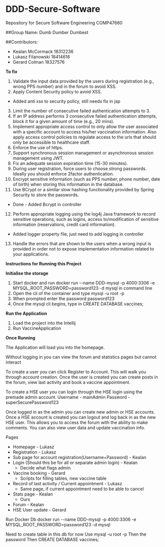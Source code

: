 # DDD-Secure-Software
Repository for Secure Software Engineering COMP47660 

##Group Name: Dumb Dumber Dumbest

##Contributors:
- Kealan McCormack 18312236
- Lukasz Filanowski 18414616
- Gerard Colman 18327576

**To fix**

1. Validate the input data provided by the users during registration (e.g., wrong PPS number) and in the forum to avoid XSS.
2. Apply Content Security policy to avoid XSS.
 - Added anti xss to security policy, still needs fix in jsp 
3. Limit the number of consecutive failed authentication attempts to 3.
4. If an IP address performs 3 consecutive failed authentication attempts, block it for a given amount of time (e.g., 20 mins).
5. Implement appropriate access control to only allow the user associated with a specific account to access his/her vaccination information. Also apply access control policies to regulate access to the urls that should only be accessible to healthcare staff.
6. Enforce the use of https.
7. Support synchronous session management or asynchronous session management using JWT.
8. Fix an adequate session expiration time (15-30 minutes).
9. During user registration, force users to choose strong passwords. Ideally you should enforce 2factor authentication.
10. Encrypt sensitive information (such as PPS number, phone number, date of birth) when storing this information in the database.
11. Use BCrypt or a similar slow hashing functionality provided by Spring Security to store the passwords.
 - Done - Added Bcrypt in controller 
12. Perform appropriate logging using the log4j Java framework to record sensitive operations, such as logins, access to/modification of sensitive information (reservations, credit card information).
 - Added logger property file, just need to add logging in controller
13. Handle the errors that are shown to the users when a wrong input is provided in order not to expose implementation information related to your applications.

**Instructions for Running this Project**

**Initialise the storage**
 1. Start docker and run docker run --name DDD-mysql -p 4000:3306 -e MYSQL_ROOT_PASSWORD=password123 -d mysql in command line
 2. Open the cli of the container and type mysql -u root -p
 3. When prompted enter the password password123
 4. Once the mysql cli begins, type in CREATE DATABASE vaccines;

**Run the Application**
1. Load the project into the Intellij 
2. Run VaccineApplication 

**Once Running**

The Application will load you into the homepage.

Without logging in you can view the forum and statistics pages but cannot interact

To create a user you can click Register to Account. This will walk you through account creation. 
Once the user is created you can create posts in the forum, view last activity and book a vaccine appointment. 

To create a HSE user you can login through the HSE login using the premade admin account. 
Username - mainAdmin Password - superSecurePassword123

Once logged in as the admin you can create new admin or HSE accounts. 
Once a HSE account is created you can logout and log back in as the new HSE user. 
This allows you to access the forum with the ability to make comments. You can also view user data and update vaccination info. 



Pages
  - Homepage - Lukasz
  - Registration - Lukasz
  - Sub page for account registration(Username+Password) - Kealan
  - Login (Should this be for all or separate admin login) - Kealan
    - Decide what flags admin
  - Vaccine booking - Gerard
    - Scripts for filling tables, new vaccine table
  - Record of last activity / Current appointment - Lukasz
    - Same page, if current appointment need to be able to cancel
  - Stats page - Kealan
    - Ours
  - Forum - Kealan
  - HSE User update - Gerard



Run Docker Db
docker run --name DDD-mysql -p 4000:3306 -e MYSQL_ROOT_PASSWORD=password123 -d mysql

Need to create table in this db for now
Use mysql -u root -p
Then the password
Then CREATE DATABASE vaccines;